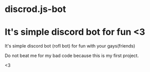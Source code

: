 # discrod.js-bot

It's simple discord bot for fun &lt;3
=======
It's simple discord bot (rofl bot) for fun with your gays(friends)

Do not beat me for my bad code because this is my first project.

<3 

